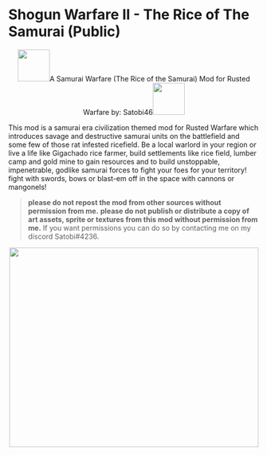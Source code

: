 # Shogun Warfare II - The Rice of The Samurai (Public)


<div class="satobi" align="center"><img src="https://cdn.cloudflare.steamstatic.com/steamcommunity/public/images/items/1768020/1f4185d87c5f129512c38ec7e404ec8cb917fecd.png" height="64" width="64"/>A Samurai Warfare (The Rice of the Samurai) Mod for Rusted Warfare by: Satobi46<img src="https://cdn.cloudflare.steamstatic.com/steamcommunity/public/images/items/1768020/1f4185d87c5f129512c38ec7e404ec8cb917fecd.png" height="64" width="64"/></div>



This mod is a samurai era civilization themed mod for Rusted Warfare which introduces savage and destructive samurai units on the battlefield and some few of those rat infested ricefield. Be a local warlord in your region or live a life like Gigachado rice farmer, build settlements like rice field, lumber camp and gold mine to gain resources and to build unstoppable, impenetrable, godlike samurai forces to fight your foes for your territory! fight with swords, bows or blast-em off in the space with cannons or mangonels!




> **please do not repost the mod from other sources without permission from me.**
> **please do not publish or distribute a copy of art assets, sprite or textures from this mod without permission from me.**
> If you want permissions you can do so by contacting me on my discord Satobi#4236.

<div class="satobi" align="center"><img src="https://repository-images.githubusercontent.com/544493480/68a4b63c-e16c-4f1e-a7a6-4e29b2d18f38" height="400" width="500"/></div>
